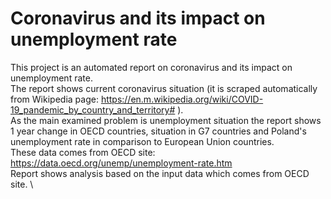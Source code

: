 # Coronavirus and its impact on unemployment rate

This project is an automated report on coronavirus and its impact on unemployment rate. \
The report shows current coronavirus situation (it is scraped automatically from Wikipedia page: https://en.m.wikipedia.org/wiki/COVID-19_pandemic_by_country_and_territory# ). \
As the main examined problem is unemployment situation the report shows 1 year change in OECD countries, situation in G7 countries and Poland's unemployment rate in comparison to European Union countries.\
These data comes from OECD site: https://data.oecd.org/unemp/unemployment-rate.htm \
Report shows analysis based on the input data which comes from OECD site. \
